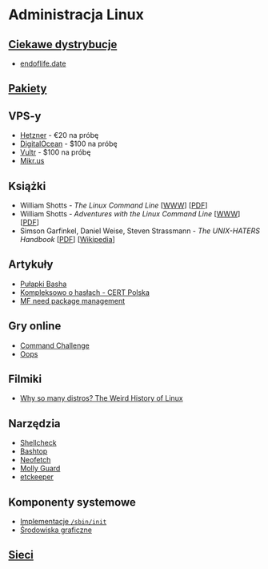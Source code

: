 # Administracja Linux

## [Ciekawe dystrybucje](Ciekawe_dystrybucje.md)

* [endoflife.date](https://endoflife.date/)

## [Pakiety](Pakiety.md)

## VPS-y

* [Hetzner](https://hetzner.cloud/?ref=RulTY8jLDwVM) - €20 na próbę
* [DigitalOcean](https://m.do.co/c/b97bdf0b622f) - $100 na próbę
* [Vultr](https://www.vultr.com/?ref=7128436) - $100 na próbę
* [Mikr.us](https://mikr.us/)

## Książki

- William Shotts - *The Linux Command Line*
[[WWW](https://linuxcommand.org/tlcl.php)]
[[PDF](https://sourceforge.net/projects/linuxcommand/files/TLCL/19.01/TLCL-19.01.pdf/download)]
- William Shotts - *Adventures with the Linux Command Line*
[[WWW](https://linuxcommand.org/tlcl.php)]
[[PDF](https://sourceforge.net/projects/linuxcommand/files/AWTLCL/21.10/AWTLCL-21.10.pdf/download)]
- Simson Garfinkel, Daniel Weise, Steven Strassmann - *The UNIX-HATERS Handbook*
[[PDF](https://web.mit.edu/~simsong/www/ugh.pdf)]
[[Wikipedia](https://en.wikipedia.org/wiki/The_UNIX-HATERS_Handbook)]

## Artykuły

- [Pułapki Basha](https://mywiki.wooledge.org/BashPitfalls)
- [Kompleksowo o hasłach - CERT Polska](https://cert.pl/posts/2022/01/kompleksowo-o-haslach/)
- [MF need package management](http://michael.orlitzky.com/articles/motherfuckers_need_package_management.xhtml)

## Gry online

- [Command Challenge](https://cmdchallenge.com/)
- [Oops](https://oops.cmdchallenge.com/)

## Filmiki

- [Why so many distros? The Weird History of Linux](https://www.youtube.com/watch?v=ShcR4Zfc6Dw)

## Narzędzia

- [Shellcheck](https://github.com/koalaman/shellcheck)
- [Bashtop](https://github.com/aristocratos/bashtop)
- [Neofetch](https://github.com/dylanaraps/neofetch)
- [Molly Guard](https://manpages.ubuntu.com/manpages/bionic/man8/molly-guard.8.html)
- [etckeeper](https://github.com/wertarbyte/etckeeper)

## Komponenty systemowe

- [Implementacje `/sbin/init`](Init.md)
- [Środowiska graficzne](Srodowiska_graficzne.md)

## [Sieci](Sieci.md)
